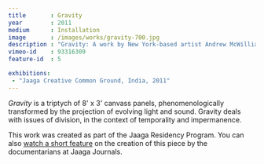 ```yaml
---
title       : Gravity
year        : 2011
medium      : Installation
image       : /images/works/gravity-700.jpg
description : "Gravity: A work by New York-based artist Andrew McWilliams."
vimeo-id    : 93316309
feature-id  : 5

exhibitions:
 - "Jaaga Creative Common Ground, India, 2011"
---
```

_Gravity_ is a triptych of 8' x 3' canvass panels, phenomenologically transformed by the projection of evolving light and sound. Gravity deals with issues of division, in the context of temporality and impermanence.

This work was created as part of the Jaaga Residency Program. You can also [watch a short feature](/blog/jaaga-journal-features/) on the creation of this piece by the documentarians at Jaaga Journals.